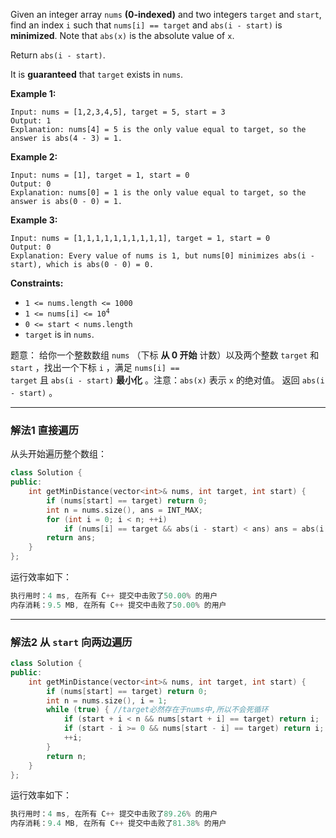 <p>Given an integer array <code>nums</code> <strong>(0-indexed)</strong> and two integers <code>target</code> and <code>start</code>, find an index <code>i</code> such that <code>nums[i] == target</code> and <code>abs(i - start)</code> is <strong>minimized</strong>. Note that&nbsp;<code>abs(x)</code>&nbsp;is the absolute value of <code>x</code>.</p>

<p>Return <code>abs(i - start)</code>.</p>

<p>It is <strong>guaranteed</strong> that <code>target</code> exists in <code>nums</code>.</p>

 
<p><strong>Example 1:</strong></p>

```clike
Input: nums = [1,2,3,4,5], target = 5, start = 3
Output: 1
Explanation: nums[4] = 5 is the only value equal to target, so the answer is abs(4 - 3) = 1. 
```

 

<p><strong>Example 2:</strong></p>

```clike
Input: nums = [1], target = 1, start = 0
Output: 0
Explanation: nums[0] = 1 is the only value equal to target, so the answer is abs(0 - 0) = 1. 
```

<p><strong>Example 3:</strong></p>

```clike
Input: nums = [1,1,1,1,1,1,1,1,1,1], target = 1, start = 0
Output: 0
Explanation: Every value of nums is 1, but nums[0] minimizes abs(i - start), which is abs(0 - 0) = 0.
```

 
<p><strong>Constraints:</strong></p> 
<ul>
	<li><code>1 &lt;= nums.length &lt;= 1000</code></li>
	<li><code>1 &lt;= nums[i] &lt;= 10<sup>4</sup></code></li>
	<li><code>0 &lt;= start &lt; nums.length</code></li>
	<li><code>target</code> is in <code>nums</code>.</li>
</ul>

题意： 给你一个整数数组 <code>nums</code> （下标 <strong>从 0 开始</strong> 计数）以及两个整数 <code>target</code> 和 <code>start</code> ，找出一个下标 <code>i</code> ，满足 <code>nums[i] == target</code> 且 <code>abs(i - start)</code> <strong>最小化</strong> 。注意：<code>abs(x)</code> 表示 <code>x</code> 的绝对值。 返回 <code>abs(i - start)</code> 。</p>

---
### 解法1 直接遍历
从头开始遍历整个数组：
```cpp
class Solution {
public:
    int getMinDistance(vector<int>& nums, int target, int start) {
        if (nums[start] == target) return 0;
        int n = nums.size(), ans = INT_MAX;
        for (int i = 0; i < n; ++i) 
            if (nums[i] == target && abs(i - start) < ans) ans = abs(i - start);
        return ans;
    }
};
```
运行效率如下：
```cpp
执行用时：4 ms, 在所有 C++ 提交中击败了50.00% 的用户
内存消耗：9.5 MB, 在所有 C++ 提交中击败了50.00% 的用户
```
---
### 解法2 从 `start` 向两边遍历
```cpp
class Solution {
public:
    int getMinDistance(vector<int>& nums, int target, int start) {
        if (nums[start] == target) return 0;
        int n = nums.size(), i = 1;
        while (true) { //target必然存在于nums中,所以不会死循环
            if (start + i < n && nums[start + i] == target) return i;
            if (start - i >= 0 && nums[start - i] == target) return i;
            ++i;
        }
        return n;
    }
};
```
运行效率如下：
```cpp
执行用时：4 ms, 在所有 C++ 提交中击败了89.26% 的用户
内存消耗：9.4 MB, 在所有 C++ 提交中击败了81.38% 的用户
```
